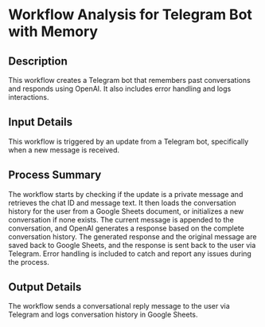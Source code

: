 # Workflow Analysis for Telegram Bot with Memory

## Description
This workflow creates a Telegram bot that remembers past conversations and responds using OpenAI. It also includes error handling and logs interactions.

## Input Details
This workflow is triggered by an update from a Telegram bot, specifically when a new message is received.

## Process Summary
The workflow starts by checking if the update is a private message and retrieves the chat ID and message text. It then loads the conversation history for the user from a Google Sheets document, or initializes a new conversation if none exists. The current message is appended to the conversation, and OpenAI generates a response based on the complete conversation history. The generated response and the original message are saved back to Google Sheets, and the response is sent back to the user via Telegram. Error handling is included to catch and report any issues during the process.

## Output Details
The workflow sends a conversational reply message to the user via Telegram and logs conversation history in Google Sheets.

